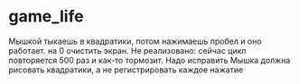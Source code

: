 # game_life
Мышкой тыкаешь в квадратики, потом нажимаешь пробел и оно работает.
на 0 очистить экран.
Не реализовано:
сейчас цикл повторяется 500 раз и как-то тормозит. Надо исправить
Мышка должна рисовать квадратики, а не регистрировать каждое нажатие
